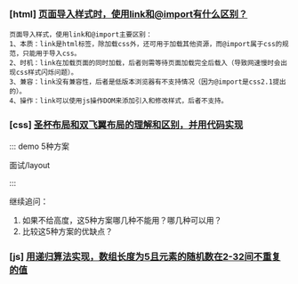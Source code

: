 ### [html] [页面导入样式时，使用link和@import有什么区别？](https://github.com/haizlin/fe-interview/issues/1)

```
页面导入样式，使用link和@import主要区别：
1、本质：link是html标签，除加载css外，还可用于加载其他资源，而@import属于css的规范，只能用于导入css。
2、时机：link在加载页面的同时加载，后者则需等待页面加载完全后载入（导致网速慢时会出现css样式闪烁问题）。
3、兼容：link没有兼容性，后者是低版本浏览器有不支持情况（因为@import是css2.1提出的）。
4、操作：link可以使用js操作DOM来添加引入和修改样式，后者不支持。
```


### [css] [圣杯布局和双飞翼布局的理解和区别，并用代码实现](https://github.com/haizlin/fe-interview/issues/2)

::: demo 5种方案

  面试/layout

:::

继续追问： 
1. 如果不给高度，这5种方案哪几种不能用？哪几种可以用？
2. 比较这5种方案的优缺点？



### [js] [用递归算法实现，数组长度为5且元素的随机数在2-32间不重复的值](https://github.com/haizlin/fe-interview/issues/3)
